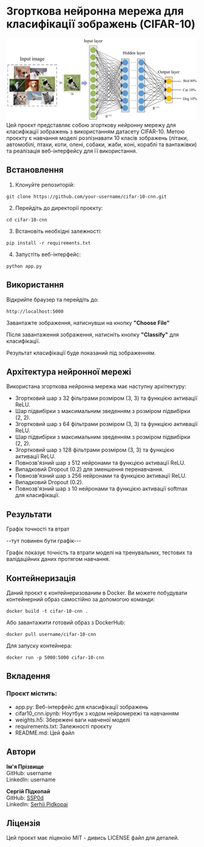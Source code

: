 # Згорткова нейронна мережа для класифікації зображень (CIFAR-10)
![Image](https://raw.githubusercontent.com/SSP0d/source/main/applsci-12-12873-g001.webp)
Цей проєкт представляє собою згорткову нейронну мережу для класифікації зображень з використанням датасету CIFAR-10. Метою проєкту є навчання моделі розпізнавати 10 класів зображень (літаки, автомобілі, птахи, коти, олені, собаки, жаби, коні, кораблі та вантажівки) та реалізація веб-інтерфейсу для її використання.

## Встановлення

1. Клонуйте репозиторій:
```
git clone https://github.com/your-username/cifar-10-cnn.git
```

2. Перейдіть до директорії проєкту:
```
cd cifar-10-cnn
```

3. Встановіть необхідні залежності:
```
pip install -r requirements.txt
```

4. Запустіть веб-інтерфейс:
```
python app.py
```

## Використання

Відкрийте браузер та перейдіть до:
```
http://localhost:5000
```

Завантажте зображення, натиснувши на кнопку **"Choose File"**

Після завантаження зображення, натисніть кнопку **"Classify"** для класифікації.

Результат класифікації буде показаний під зображенням.

## Архітектура нейронної мережі

Використана згорткова нейронна мережа має наступну архітектуру:

+ Згортковий шар з 32 фільтрами розміром (3, 3) та функцією активації ReLU.
+ Шар підвибірки з максимальним зведенням з розміром підвибірки (2, 2).
+ Згортковий шар з 64 фільтрами розміром (3, 3) та функцією активації ReLU.
+ Шар підвибірки з максимальним зведенням з розміром підвибірки (2, 2).
+ Згортковий шар з 128 фільтрами розміром (3, 3) та функцією активації ReLU.
+ Повнозв'язний шар з 512 нейронами та функцією активації ReLU.
+ Випадковий Dropout (0.2) для зменшення перенавчання.
+ Повнозв'язний шар з 256 нейронами та функцією активації ReLU.
+ Випадковий Dropout (0.2).
+ Повнозв'язний шар з 10 нейронами та функцією активації softmax для класифікації.

## Результати

Графік точності та втрат

--тут повинен бути графік---

Графік показує точність та втрати моделі на тренувальних, тестових та валідаційних даних протягом навчання.

## Контейнеризація

Даний проєкт є контейнеризованим в Docker. Ви можете побудувати контейнерний образ самостійно за допомогою команди:
```
docker build -t cifar-10-cnn .
```

Або завантажити готовий образ з DockerHub:
```
docker pull username/cifar-10-cnn
```

Для запуску контейнера:
```
docker run -p 5000:5000 cifar-10-cnn
```

## Вкладення

### Проєкт містить:

+ app.py: Веб-інтерфейс для класифікації зображень
+ cifar10_cnn.ipynb: Ноутбук з кодом нейромережі та навчанням
+ weights.h5: Збережені ваги навченої моделі
+ requirements.txt: Залежності проєкту
+ README.md: Цей файл

## Автори
**Ім'я Прізвище**  
GitHub: username  
LinkedIn: username  

**Сергій Підкопай**  
GitHub: [SSP0d](https://github.com/SSP0d)  
LinkedIn: [Serhii Pidkopai](https://www.linkedin.com/in/serhii-pidkopai-1734b7243/)  

## Ліцензія
Цей проєкт має ліцензію MIT - дивись LICENSE файл для деталей.
